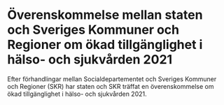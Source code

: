 # Överenskommelse mellan staten och Sveriges Kommuner och Regioner om ökad tillgänglighet i hälso- och sjukvården 2021

Efter förhandlingar mellan Socialdepartementet och Sveriges Kommuner och Regioner (SKR) har staten och SKR träffat en överenskommelse om ökad tillgänglighet i hälso- och
sjukvården 2021.
